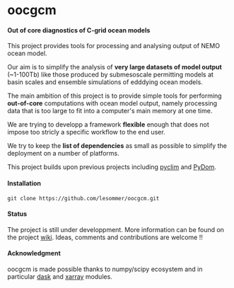 # oocgcm
#### Out of core diagnostics of C-grid ocean models


This project provides tools for processing and analysing output of NEMO ocean
model.

Our aim is to simplify the analysis of **very large datasets of model output**
(~1-100Tb) like those produced by submesoscale permitting models at basin scales
and ensemble simulations of edddying ocean models.

The main ambition of this project is to provide simple tools for performing
**out-of-core** computations with ocean model output, namely processing data
that is too large to fit into a computer's main memory at one time.


We are trying to developp a framework **flexible** enough that does not impose
too stricly a specific workflow to the end user.

We try to keep the **list of dependencies** as small as possible to simplify the
 deployment on a number of platforms.

This project builds upon previous projects including
[pyclim](http://servforge.legi.grenoble-inp.fr/projects/soft-pyclim)
and [PyDom](http://servforge.legi.grenoble-inp.fr/projects/PyDom).

#### Installation
```
git clone https://github.com/lesommer/oocgcm.git
```
#### Status
The project is still under developpment. More information can be found on the
project [wiki](https://github.com/lesommer/oocgcm/wiki). Ideas, comments and
contributions are welcome !!

#### Acknowledgment

oocgcm is made possible thanks to numpy/scipy ecosystem and in particular
[dask](https://github.com/dask/dask)
and [xarray](https://github.com/pydata/xarray) modules.
